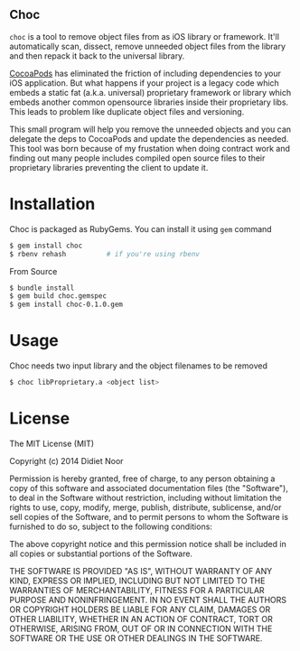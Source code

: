 Choc
-----

`choc` is a tool to remove object files from as iOS library or framework. It'll automatically scan, dissect, remove
unneeded object files from the library and then repack it back to the universal library.

[CocoaPods](http://cocoapods.org) has eliminated the friction of including dependencies to your iOS application.
But what happens if your project is a legacy code which embeds a static fat (a.k.a. universal) proprietary
framework or library which embeds another common opensource libraries inside their proprietary libs. This leads to
problem like duplicate object files and versioning. 

This small program will help you remove the unneeded objects and you can delegate the deps to CocoaPods and update
the dependencies as needed. This tool was born because of my frustation when doing contract work and finding out
many people includes compiled open source files to their  proprietary libraries preventing the client to update it.

Installation
============

Choc is packaged as RubyGems. You can install it using `gem` command

```bash
$ gem install choc
$ rbenv rehash          # if you're using rbenv
```

From Source

```bash
$ bundle install
$ gem build choc.gemspec
$ gem install choc-0.1.0.gem
```

Usage
=====

Choc needs two input library and the object filenames to be removed

```bash
$ choc libProprietary.a <object list>
```

License
=======

The MIT License (MIT)

Copyright (c) 2014 Didiet Noor

Permission is hereby granted, free of charge, to any person obtaining a copy
of this software and associated documentation files (the "Software"), to deal
in the Software without restriction, including without limitation the rights
to use, copy, modify, merge, publish, distribute, sublicense, and/or sell
copies of the Software, and to permit persons to whom the Software is
furnished to do so, subject to the following conditions:

The above copyright notice and this permission notice shall be included in
all copies or substantial portions of the Software.

THE SOFTWARE IS PROVIDED "AS IS", WITHOUT WARRANTY OF ANY KIND, EXPRESS OR
IMPLIED, INCLUDING BUT NOT LIMITED TO THE WARRANTIES OF MERCHANTABILITY,
FITNESS FOR A PARTICULAR PURPOSE AND NONINFRINGEMENT. IN NO EVENT SHALL THE
AUTHORS OR COPYRIGHT HOLDERS BE LIABLE FOR ANY CLAIM, DAMAGES OR OTHER
LIABILITY, WHETHER IN AN ACTION OF CONTRACT, TORT OR OTHERWISE, ARISING FROM,
OUT OF OR IN CONNECTION WITH THE SOFTWARE OR THE USE OR OTHER DEALINGS IN
THE SOFTWARE.
